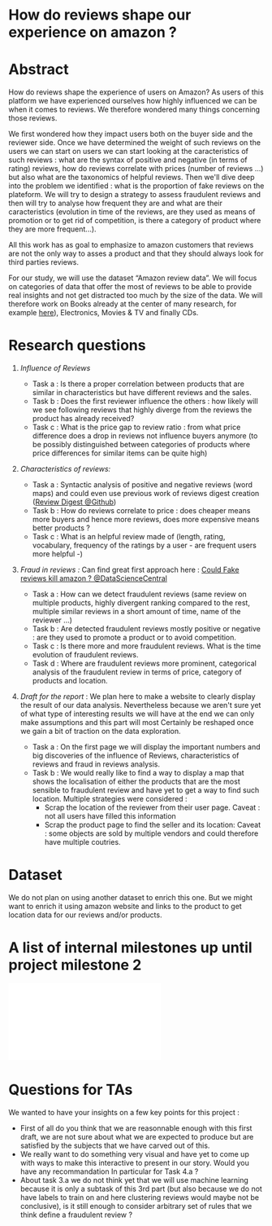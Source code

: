 # How do reviews shape our experience on amazon ?

# Abstract
How do reviews shape the experience of users on Amazon? As users of this platform we have experienced ourselves how highly influenced we can be when it comes to reviews. We therefore wondered many things concerning those reviews. 

We first wondered how they impact users both on the buyer side and the reviewer side. Once we have determined the weight of such reviews on the users we can start on users we can start looking at the caracteristics of such reviews : what are the syntax of positive and negative (in terms of rating) reviews, how do reviews correlate with prices (number of reviews ...) but also what are the taxonomics of helpful reviews. Then we'll dive deep into the problem we identified : what is the proportion of fake reviews on the plateform. We will try to design a strategy to assess fraudulent reviews and then will try to analyse how frequent they are and what are their caracteristics (evolution in time of the reviews, are they used as means of promotion or to get rid of competition, is there a category of product where they are more frequent...).

All this work has as goal to emphasize to amazon customers that reviews are not the only way to asses a product and that they should always look for third parties reviews.

For our study, we will use the dataset “Amazon review data”. We will focus on categories of data that offer the most of reviews to be able to provide real insights and not get distracted too much by the size of the data. We will therefore work on Books already at the center of many research, for example [here](https://www.stat.berkeley.edu/~aldous/Research/Ugrad/Timothy.Thesis.pdf)), Electronics, Movies & TV and finally CDs.


# Research questions
1. _Influence of Reviews_
	* Task a : Is there a proper correlation between products that are similar in characteristics but have different reviews and the sales.
	* Task b : Does the first reviewer influence the others : how likely will we see following reviews that highly diverge from the reviews the product has already received?
	* Task c : What is the price gap to review ratio : from what price difference does a drop in reviews not influence buyers anymore (to be possibly distinguished between categories of products where price differences for similar items can be quite high)


2. _Characteristics of reviews:_
	* Task a : Syntactic analysis of positive and negative reviews (word maps) and could even use previous work of reviews digest creation ([Review Digest @Github](https://github.com/rprajapati1/ReviewDigest))
	* Task b : How do reviews correlate to price : does cheaper means more buyers and hence more reviews, does more expensive means better products ?
	* Task c : What is an helpful review made of (length, rating, vocabulary, frequency of the ratings by a user - are frequent users more helpful -)

3. _Fraud in reviews :_ Can find great first approach here : [Could Fake reviews kill amazon ? @DataScienceCentral](https://www.datasciencecentral.com/profiles/blogs/could-fake-reviews-kill-amazon)
	* Task a : How can we detect fraudulent reviews (same review on multiple products, highly divergent ranking compared to the rest, multiple similar reviews in a short amount of time, name of the reviewer …)
	* Task b : Are detected fraudulent reviews mostly positive or negative : are they used to promote a product or to avoid competition.
	* Task c : Is there more and more fraudulent reviews. What is the time evolution of fraudulent reviews.
	* Task d : Where are fraudulent reviews more prominent, categorical analysis of the fraudulent review in terms of price, category of products and location.

4. _Draft for the report_ : We plan here to make a website to clearly display the result of our data analysis. Nevertheless because we aren't sure yet of what type of interesting results we will have at the end we can only make assumptions and this part will most Certainly be reshaped once we gain a bit of traction on the data exploration.
	* Task a : On the first page we will display the important numbers and big discoveries of the influence of Reviews, characteristics of reviews and fraud in reviews analysis.
	* Task b : We would really like to find a way to display a map that shows the localisation of either the products that are the most sensible to fraudulent review and have yet to get a way to find such location. Multiple strategies were considered :
		* Scrap the location of the reviewer from their user page. Caveat : not all users have filled this information
		* Scrap the product page to find the seller and its location: Caveat : some objects are sold by multiple vendors and could therefore have multiple coutries. 


# Dataset
We do not plan on using another dataset to enrich this one. But we might want to enrich it using amazon website and links to the product to get location data for our reviews and/or products. 

# A list of internal milestones up until project milestone 2
![](ada-milestones.pdf)

# Questions for TAs
We wanted to have your insights on a few key points for this project :

* First of all do you think that we are reasonnable enough with this first draft, we are not sure about what we are expected to produce but are satisfied by the subjects that we have carved out of this.
* We really want to do something very visual and have yet to come up with ways to make this interactive to present in our story. Would you have any recommandation In particular for Task 4.a ?
* About task 3.a we do not think yet that we will use machine learning because it is only a subtask of this 3rd part (but also because we do not have labels to train on and here clustering reviews would maybe not be conclusive), is it still enough to consider arbitrary set of rules that we think define a fraudulent review ?

